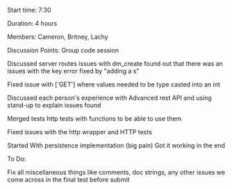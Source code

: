 Start time: 7:30  

 

Duration: 4 hours 

 

Members: Cameron, Britney, Lachy 

 

Discussion Points: Group code session 

Discussed server routes issues with dm_create found out that there was an issues with the key error fixed by "adding a s"  

Fixed issue with ['GET'] where values needed to be type casted into an int   

Discussed each person's  experience with Advanced rest API and using stand-up to explain issues found   

Merged tests http tests with functions to be able to use them  

Fixed issues with the http wrapper and HTTP tests 

Started With persistence implementation (big pain) Got it working in the end 

 

To Do: 

Fix all miscellaneous things like comments, doc strings, any other issues we come across in the final test before submit  

 